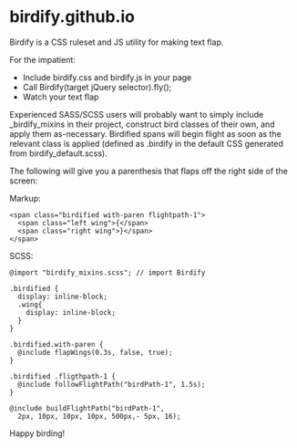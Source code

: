 birdify.github.io
=================

Birdify is a CSS ruleset and JS utility for making text flap.

For the impatient:
- Include birdify.css and birdify.js in your page
- Call Birdify(target jQuery selector).fly();
- Watch your text flap

Experienced SASS/SCSS users will probably want to simply include _birdify_mixins in their project, construct bird classes of their own, and apply them as-necessary. Birdified spans will begin flight as soon as the relevant class is applied (defined as .birdify in the default CSS generated from birdify_default.scss).

The following will give you a parenthesis that flaps off the right side of the screen:

Markup:
```
<span class="birdified with-paren flightpath-1">
  <span class="left wing">{</span>
  <span class="right wing">}</span>
</span>
```

SCSS:
```
@import "birdify_mixins.scss"; // import Birdify

.birdified {
  display: inline-block;
  .wing{
	display: inline-block;
  }
}

.birdified.with-paren {
  @include flapWings(0.3s, false, true);
}

.birdified .fligthpath-1 {
  @include followFlightPath("birdPath-1", 1.5s);
}

@include buildFlightPath("birdPath-1", 
  2px, 10px, 10px, 10px, 500px,- 5px, 16);

```

Happy birding!
